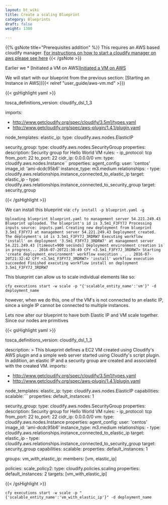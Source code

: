 ```yaml
---
layout: bt_wiki
title: Create a scaling Blueprint
category: Blueprints
draft: false
weight: 1300

---
```


{{% gsNote title="Prerequisites addition" %}}
This requires an AWS based cloudify manager. 
[For instructions on how to start a cloudify manager on aws please see here](http://stage-docs.getcloudify.org/howto/manager/bootstrap-ref-aws.md/)
{{< /gsNote >}}

Earlier we * [Initiated a VM on AWS][Initiated a VM on AWS](http://stage-docs.getcloudify.org/howto/user_guide/aws-vm/)

We will start with our blueprint from the previous section: [Starting an Instance in AWS]({{< relref "user_guide/aws-vm.md" >}})

{{< gsHighlight  yaml >}}

tosca_definitions_version: cloudify_dsl_1_3

imports:
  - http://www.getcloudify.org/spec/cloudify/3.5m1/types.yaml
  - http://www.getcloudify.org/spec/aws-plugin/1.4.1/plugin.yaml

node_templates:
  elastic_ip:
    type: cloudify.aws.nodes.ElasticIP

  security_group:
    type: cloudify.aws.nodes.SecurityGroup
    properties:
      description: Security group for Hello World VM
      rules:
        - ip_protocol: tcp
          from_port: 22
          to_port: 22
          cidr_ip: 0.0.0.0/0
  vm:
    type: cloudify.aws.nodes.Instance``
    properties:
      agent_config:
        user: 'centos'
      image_id: 'ami-dcdc95b6'
      instance_type: m3.medium
    relationships:
      - type: cloudify.aws.relationships.instance_connected_to_elastic_ip
        target: elastic_ip
      - type: cloudify.aws.relationships.instance_connected_to_security_group
        target: security_group
              
{{< /gsHighlight >}}

We can install this blueprint via: `cfy install -p blueprint.yaml -g`

`Uploading blueprint blueprint.yaml to management server 54.221.249.43
 Blueprint uploaded. The blueprint's id is 3.5m1_F3FY7J
 Processing inputs source: inputs.yaml
 Creating new deployment from blueprint 3.5m1_F3FY7J at management server 54.221.249.43
 Deployment created. The deployment's id is 3.5m1_F3FY7J_3RDRW7
 Executing workflow 'install' on deployment '3.5m1_F3FY7J_3RDRW7' at management server 54.221.249.43 [timeout=900 seconds]
 Deployment environment creation is in progress...
 2016-07-20T21:30:49 CFY <3.5m1_F3FY7J_3RDRW7> Starting 'create_deployment_environment' workflow execution
 .
 .
 .
 2016-07-20T21:32:42 CFY <3.5m1_F3FY7J_3RDRW7> 'install' workflow execution succeeded
 Finished executing workflow install on deployment 3.5m1_F3FY7J_3RDRW7`
 

This blueprint can allow us to scale individual elements like so:

`cfy executions start -w scale -p "{'scalable_entity_name':'vm'}" -d deployment_name`

however, when we do this, one of the VM's is not connected to an elastic IP, 
since a single IP cannot be connected to multiple instances.

Lets now alter our blueprint to have both Elastic IP and VM scale together.
Since our nodes are primitives 

{{< gsHighlight  yaml >}}

tosca_definitions_version: cloudify_dsl_1_3

description: >
  This blueprint defines a EC2 VM created using Cloudify's AWS plugin
  and a simple web server started using Cloudify's script plugin.
  In addition, an elastic IP and a security group are created and associated with the created VM.
imports:
  - http://www.getcloudify.org/spec/cloudify/3.5m1/types.yaml
  - http://www.getcloudify.org/spec/aws-plugin/1.4.1/plugin.yaml

node_templates:
  elastic_ip:
    type: cloudify.aws.nodes.ElasticIP
    capabilities:
      scalable:```
        properties:
          default_instances: 1

  security_group:
    type: cloudify.aws.nodes.SecurityGroup
    properties:
      description: Security group for Hello World VM
      rules:
        - ip_protocol: tcp
          from_port: 22
          to_port: 22
          cidr_ip: 0.0.0.0/0
  vm:
    type: cloudify.aws.nodes.Instance
    properties:
      agent_config:
        user: 'centos'
      image_id: 'ami-dcdc95b6'
      instance_type: m3.medium
    relationships:
      - type: cloudify.aws.relationships.instance_connected_to_elastic_ip
        target: elastic_ip
      - type: cloudify.aws.relationships.instance_connected_to_security_group
        target: security_group
    capabilities:
      scalable:
        properties:
          default_instances: 1

groups:
  vm_with_elastic_ip:
    members: [vm, elastic_ip]

policies:
  scale_policy2:
    type: cloudify.policies.scaling
    properties:
      default_instances: 2
    targets: [vm_with_elastic_ip]

{{< /gsHighlight >}}

`cfy executions start -w scale -p "{'scalable_entity_name':'vm_with_elastic_ip'}" -d deployment_name`

